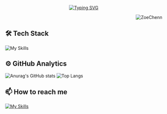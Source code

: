 
<p align="center"> 
  <a href="https://git.io/typing-svg"><img src="https://readme-typing-svg.demolab.com?font=Fira+Code&size=30&duration=3000&pause=500&color=FFFFFF&center=true&vCenter=true&multiline=true&repeat=false&random=false&width=600&height=100&lines=Hi+there+%F0%9F%91%8B+I'm+Zoe+Chen%2C;a+Software+Engineer+from+Taiwan." alt="Typing SVG" /></a>
</p>

<p align="right"> <img src="https://komarev.com/ghpvc/?username=yo0guitarit&label=Profile%20views&color=0e75b6&style=flat" alt="ZoeChenn" /> </p>

<!--
**ZoeChenn/ZoeChenn** is a ✨ _special_ ✨ repository because its `README.md` (this file) appears on your GitHub profile.

Here are some ideas to get you started:

- 🔭 I’m currently working on ...
- 🌱 I’m currently learning ...
- 👯 I’m looking to collaborate on ...
- 🤔 I’m looking for help with ...
- 💬 Ask me about ...
- 📫 How to reach me: ...
- 😄 Pronouns: ...
- ⚡ Fun fact: ...
-->

## 🛠 Tech Stack
![My Skills](https://skillicons.dev/icons?i=html,css,js,sass,tailwind,figma,materialui,py,react,vue,mysql,flask,bootstrap,postman,gulp,git,github,firebase,gitlab,vercel,nextjs,aws,md,vscode&perline=12)

## ⚙️ GitHub Analytics
![Anurag's GitHub stats](https://github-readme-stats.vercel.app/api?username=ZoeChenn&theme=nightowl&show_icons=true&rank_icon=github)
![Top Langs](https://github-readme-stats.vercel.app/api/top-langs/?username=ZoeChenn&&theme=nightowl&layout=compact)

## 📫 How to reach me
[![My Skills](https://skillicons.dev/icons?i=linkedin)](https://www.linkedin.com/in/zoechennn)
